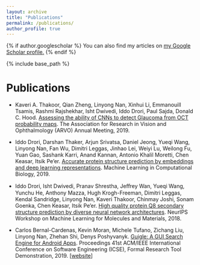 ```yaml
---
layout: archive
title: "Publications"
permalink: /publications/
author_profile: true
---
```


{% if author.googlescholar %}
  You can also find my articles on <u><a href="{{author.googlescholar}}">my Google Scholar profile</a>.</u>
{% endif %}

{% include base_path %}

Publications
===

* Kaveri A. Thakoor, Qian Zheng, Linyong Nan, Xinhui Li, Emmanouill Tsamis, Rashmi Rajshekhar, Isht Dwivedi, Iddo Drori, Paul Sajda, Donald C. Hood. [Assessing the ability of CNNs to detect Glaucoma from OCT probability maps](https://iovs.arvojournals.org/article.aspx?articleid=2741905&resultClick=1). The Association for Research in Vision and Ophthalmology (ARVO) Annual Meeting, 2019.

* Iddo Drori, Darshan Thaker, Arjun Srivatsa, Daniel Jeong, Yueqi Wang, Linyong Nan, Fan Wu, Dimitri Leggas, Jinhao Lei, Weiyi Lu, Weilong Fu, Yuan Gao, Sashank Karri, Anand Kannan, Antonio Khalil Moretti, Chen Keasar, Itsik Pe’er. [Accurate protein structure prediction by embeddings and deep learning representations](https://arxiv.org/abs/1911.05531). Machine Learning in Computational Biology, 2019.

* Iddo Drori, Isht Dwivedi, Pranav Shrestha, Jeﬀrey Wan, Yueqi Wang, Yunchu He, Anthony Mazza, Hugh Krogh-Freeman, Dimitri Leggas, Kendal Sandridge, Linyong Nan, Kaveri Thakoor, Chinmay Joshi, Sonam Goenka, Chen Keasar, Itsik Pe’er. [High quality protein Q8 secondary structure prediction by diverse neural network architectures](https://arxiv.org/abs/1811.07143). NeurIPS Workshop on Machine Learning for Molecules and Materials, 2018.

* Carlos Bernal-Cardenas, Kevin Moran, Michele Tufano, Zichang Liu, Linyong Nan, Zhehan Shi, Denys Poshyvanyk. [Guigle: A GUI Search Engine for Android Apps](https://arxiv.org/abs/1901.00891). Proceedings 41st ACM/IEEE International Conference on Software Engineering (ICSE), Formal Research Tool Demonstration, 2019. [[website](http://www.guigle.com)]
